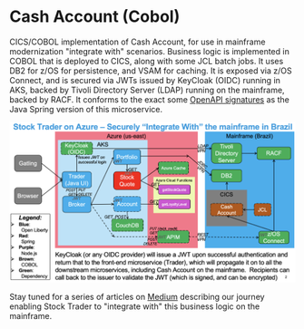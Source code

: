 # Cash Account (Cobol)
CICS/COBOL implementation of Cash Account, for use in mainframe modernization "integrate with" scenarios.  Business logic is implemented in COBOL that is deployed to CICS, along with some JCL batch jobs.  It uses DB2 for z/OS for persistence, and VSAM for caching.  It is exposed via z/OS Connect, and is secured via JWTs issued by KeyCloak (OIDC) running in AKS, backed by Tivoli Directory Server (LDAP) running on the mainframe, backed by RACF.  It conforms to the exact some [OpenAPI signatures](https://github.com/IBMStockTrader/cash-account/blob/main/src/main/resources/api-docs.yaml) as the Java Spring version of this microservice.

![Architecture Diagram](architecture-diagram.png)

Stay tuned for a series of articles on [Medium](https://medium.com/cloud-journey-optimization) describing our journey enabling Stock Trader to "integrate with" this business logic on the mainframe.
